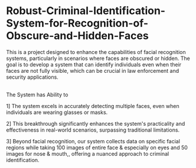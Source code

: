 # Robust-Criminal-Identification-System-for-Recognition-of-Obscure-and-Hidden-Faces
This is a project designed to enhance the capabilities of facial recognition systems, particularly in scenarios where faces are obscured or hidden. The goal is to develop a system that can identify individuals even when their faces are not fully visible, which can be crucial in law enforcement and security applications.
<br/><br/>

The System has Ability to 
<br/>

1] The system excels in accurately detecting multiple faces, even when individuals are wearing glasses or masks. <br/>

2] This breakthrough significantly enhances the system's practicality and effectiveness in real-world scenarios, surpassing traditional limitations.<br/>

3] Beyond facial recognition, our system collects data on specific facial regions while taking 100 images of entire face & especially on eyes and 50 images for nose & mouth,, offering a nuanced approach to criminal identification.


